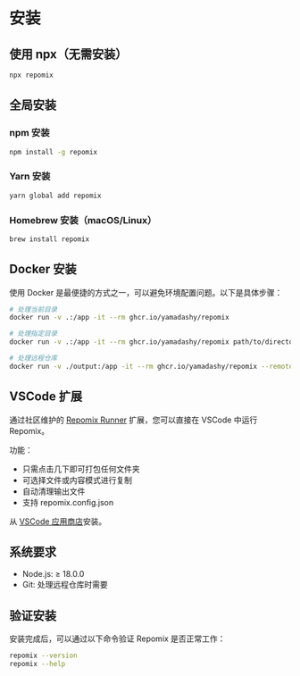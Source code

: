 # 安装

## 使用 npx（无需安装）

```bash
npx repomix
```

## 全局安装

### npm 安装
```bash
npm install -g repomix
```

### Yarn 安装
```bash
yarn global add repomix
```

### Homebrew 安装（macOS/Linux）
```bash
brew install repomix
```

## Docker 安装

使用 Docker 是最便捷的方式之一，可以避免环境配置问题。以下是具体步骤：

```bash
# 处理当前目录
docker run -v .:/app -it --rm ghcr.io/yamadashy/repomix

# 处理指定目录
docker run -v .:/app -it --rm ghcr.io/yamadashy/repomix path/to/directory

# 处理远程仓库
docker run -v ./output:/app -it --rm ghcr.io/yamadashy/repomix --remote yamadashy/repomix
```

## VSCode 扩展

通过社区维护的 [Repomix Runner](https://marketplace.visualstudio.com/items?itemName=DorianMassoulier.repomix-runner) 扩展，您可以直接在 VSCode 中运行 Repomix。

功能：
- 只需点击几下即可打包任何文件夹
- 可选择文件或内容模式进行复制
- 自动清理输出文件
- 支持 repomix.config.json

从 [VSCode 应用商店](https://marketplace.visualstudio.com/items?itemName=DorianMassoulier.repomix-runner)安装。

## 系统要求

- Node.js: ≥ 18.0.0
- Git: 处理远程仓库时需要

## 验证安装

安装完成后，可以通过以下命令验证 Repomix 是否正常工作：

```bash
repomix --version
repomix --help
```
